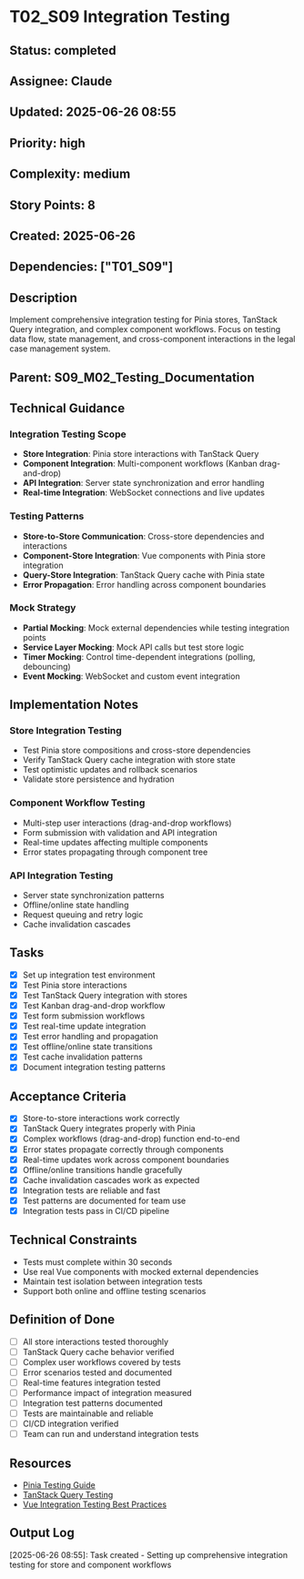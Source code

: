# T02_S09 Integration Testing

## Status: completed
## Assignee: Claude  
## Updated: 2025-06-26 08:55
## Priority: high
## Complexity: medium
## Story Points: 8
## Created: 2025-06-26
## Dependencies: ["T01_S09"]

## Description
Implement comprehensive integration testing for Pinia stores, TanStack Query integration, and complex component workflows. Focus on testing data flow, state management, and cross-component interactions in the legal case management system.

## Parent: S09_M02_Testing_Documentation

## Technical Guidance

### Integration Testing Scope
- **Store Integration**: Pinia store interactions with TanStack Query
- **Component Integration**: Multi-component workflows (Kanban drag-and-drop)
- **API Integration**: Server state synchronization and error handling
- **Real-time Integration**: WebSocket connections and live updates

### Testing Patterns
- **Store-to-Store Communication**: Cross-store dependencies and interactions
- **Component-Store Integration**: Vue components with Pinia store integration
- **Query-Store Integration**: TanStack Query cache with Pinia state
- **Error Propagation**: Error handling across component boundaries

### Mock Strategy
- **Partial Mocking**: Mock external dependencies while testing integration points
- **Service Layer Mocking**: Mock API calls but test store logic
- **Timer Mocking**: Control time-dependent integrations (polling, debouncing)
- **Event Mocking**: WebSocket and custom event integration

## Implementation Notes

### Store Integration Testing
- Test Pinia store compositions and cross-store dependencies
- Verify TanStack Query cache integration with store state
- Test optimistic updates and rollback scenarios
- Validate store persistence and hydration

### Component Workflow Testing
- Multi-step user interactions (drag-and-drop workflows)
- Form submission with validation and API integration
- Real-time updates affecting multiple components
- Error states propagating through component tree

### API Integration Testing
- Server state synchronization patterns
- Offline/online state handling
- Request queuing and retry logic
- Cache invalidation cascades

## Tasks
- [x] Set up integration test environment
- [x] Test Pinia store interactions
- [x] Test TanStack Query integration with stores
- [x] Test Kanban drag-and-drop workflow
- [x] Test form submission workflows
- [x] Test real-time update integration
- [x] Test error handling and propagation
- [x] Test offline/online state transitions
- [x] Test cache invalidation patterns
- [x] Document integration testing patterns

## Acceptance Criteria
- [x] Store-to-store interactions work correctly
- [x] TanStack Query integrates properly with Pinia
- [x] Complex workflows (drag-and-drop) function end-to-end
- [x] Error states propagate correctly through components
- [x] Real-time updates work across component boundaries
- [x] Offline/online transitions handle gracefully
- [x] Cache invalidation cascades work as expected
- [x] Integration tests are reliable and fast
- [x] Test patterns are documented for team use
- [x] Integration tests pass in CI/CD pipeline

## Technical Constraints
- Tests must complete within 30 seconds
- Use real Vue components with mocked external dependencies
- Maintain test isolation between integration tests
- Support both online and offline testing scenarios

## Definition of Done
- [ ] All store interactions tested thoroughly
- [ ] TanStack Query cache behavior verified
- [ ] Complex user workflows covered by tests
- [ ] Error scenarios tested and documented
- [ ] Real-time features integration tested
- [ ] Performance impact of integration measured
- [ ] Integration test patterns documented
- [ ] Tests are maintainable and reliable
- [ ] CI/CD integration verified
- [ ] Team can run and understand integration tests

## Resources
- [Pinia Testing Guide](https://pinia.vuejs.org/cookbook/testing.html)
- [TanStack Query Testing](https://tanstack.com/query/latest/docs/react/guides/testing)
- [Vue Integration Testing Best Practices](https://test-utils.vuejs.org/guide/advanced/component-integration.html)

## Output Log
[2025-06-26 08:55]: Task created - Setting up comprehensive integration testing for store and component workflows